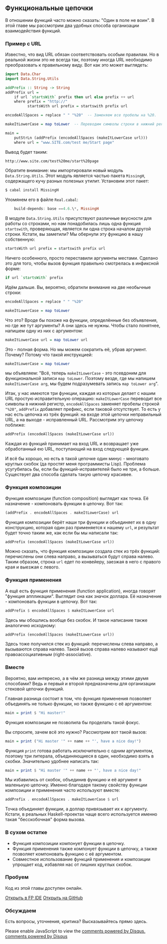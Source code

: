 Функциональные цепочки
----------------------

В отношении функций часто можно сказать: "Один в поле не воин". В этой главе мы рассмотрим два удобных способа организации взаимодействия функций.

### Пример с URL

Известно, что вид URL обязан соответствовать особым правилам. Но в реальной жизни это не всегда так, поэтому иногда URL необходимо преобразовать к правильному виду. Вот как это может выглядеть:

```haskell
import Data.Char
import Data.String.Utils

addPrefix :: String -> String
addPrefix url =
    if url `startsWith` prefix then url else prefix ++ url
    where prefix = "http://"
          startsWith url prefix = startswith prefix url

encodeAllSpaces = replace " " "%20"  -- Заменяем все пробелы на %20.

makeItLowerCase = map toLower  -- Переводим символы строки в нижний регистр.      

main =
    putStrLn (addPrefix (encodeAllSpaces (makeItLowerCase url)))
    where url = "www.SITE.com/test me/Start page"
```

Вывод будет таким:

```bash
http://www.site.com/test%20me/start%20page
```

Обратите внимание: мы импортировали новый модуль `Data.String.Utils`. Этот модуль является частью пакета `MissingH`, содержащего кучу разных полезных утилит. Установим этот пакет:

```bash
$ cabal install MissingH
```

Упомянем его в файле `Real.cabal`:

```haskell
    build-depends: base ==4.6.\*, MissingH
```

В модуле `Data.String.Utils` присутствуют различные вкусности для работы со строками, но нам понадобилась лишь одна функция `startswith`, проверяющая, является ли одна строка началом другой строки. Кстати, вы заметили? Мы обернули эту функцию в нашу собственную:

```haskell
startsWith url prefix = startswith prefix url
```

Ничего особенного, просто переставили аргументы местами. Сделано это для того, чтобы вызов функция правильно смотрелась в инфиксной форме:

```haskell
if url `startsWith` prefix
```

Идём дальше. Вы, вероятно, обратили внимание на две необычные строки:

```haskell
encodeAllSpaces = replace " " "%20"

makeItLowerCase = map toLower
```

Что это? Вроде бы похоже на функции, определённые без объявления, но где же тут аргументы? А они здесь не нужны. Чтобы стало понятнее, напишем одну из них с аргументом:

```haskell
makeItLowerCase url = map toLower url
```

Это - полная форма. Но мы можем сократить её, убрав аргумент. Почему? Потому что такой инструкцией:

```haskell
makeItLowerCase = map toLower
```

мы объявляем: "Всё, теперь `makeItLowerCase` - это псевдоним для функциональной записи `map toLower`. Поэтому везде, где мы напишем `makeItLowerCase arg`, мы будем подразумевать запись `map toLower arg`".

Итак, у нас имеются три функции, каждая из которых делает с нашим URL простую исправительную операцию: `makeItLowerCase` переводит все символы в нижний регистр, `encodeAllSpaces` заменяет пробелы строкой `"%20"`, `addPrefix` добавляет префикс, если таковой отсутствует. То есть у нас есть цепочка из трёх функций: на входе этой цепочки неправильный URL, а на выходе - исправленный URL. Рассмотрим эту цепочку поближе:

```haskell
addPrefix (encodeAllSpaces (makeItLowerCase url))
```

Каждая из функций принимает на вход URL и возвращает уже обработанный ею URL, поступающий на вход следующей функции.

И всё бы хорошо, но есть в такой цепочке один минус - многовато круглых скобок (да простят меня программисты Lisp). Проблема усугубилась бы, если бы функций-исправителей было не три, а больше. Существует два способа сделать такую цепочку красивее.

### Функция композиции

Функция композиции (function composition) выглядит как точка. Её назначение - компоновать функции в цепочку. Вот так:

```haskell
(addPrefix . encodeAllSpaces . makeItLowerCase) url
```

Функция композиции берёт наши три функции и объединяет их в одну конструкцию, которая один раз применяется к нашему `url`, и результат будет точно таким же, как если бы мы написали так:

```haskell
addPrefix (encodeAllSpaces (makeItLowerCase url))
```

Можно сказать, что функция композиции создала стек из трёх функций: перечислены они слева направо, а вызываться будут справа налево. Таким образом, строка `url` едет по конвейеру, заезжая в него с правого края и выезжая с левого.

### Функция применения

А ещё есть функция применения (function application), иногда говорят "функция аппликации". Выглядит она как значок доллара. Её назначение - компоновать функции в цепочку. Вот так:

```haskell
addPrefix $ encodeAllSpaces $ makeItLowerCase url
```

Здесь мы обошлись вообще без скобок. И такое написание также аналогично исходному:

```haskell
addPrefix (encodeAllSpaces (makeItLowerCase url))
```

Здесь тоже получился стек из функций: перечислены слева направо, а вызываются справа налево. Такой вызов справа налево называют ещё правоассоциативным (right-associative).

### Вместе

Вероятно, вам интересно, а в чём же разница между этими двумя способами? Ведь и первый и второй предназначены для организации стековой цепочки функций.

Главная разница состоит в том, что функция применения позволяет объединять не только функции, но также функцию с её аргументом:

```haskell
main = print $ "Hi master!"
```

Функция композиции не позволила бы проделать такой фокус.

Вы спросите, зачем всё это нужно? Рассмотрим вот такой вызов:

```haskell
main = print ("Hi master '" ++ name ++ "', have a nice day!")
```

Функция `print` готова работать исключительно с одним аргументом, поэтому три литерала, объединяющиеся в один, необходимо взять в скобки. Значительно удобнее написать так:

```haskell
main = print $ "Hi master '" ++ name ++ "', have a nice day!"
```

Мы избавились от скобок, объединив функцию и её аргумент в маленькую цепочку. Именно благодаря такому свойству функции композиции и применения часто используют вместе:

```haskell
addPrefix . encodeAllSpaces . makeItLowerCase $ url
```

Точка объединяет функции, а доллар привязывает их к аргументу. Кстати, в реальных Haskell-проектах чаще всего используется именно такая "бесскобочная" форма вызова.

### В сухом остатке

* Функция композиции компонует функции в цепочку.
* Функция применения также компонует функции в цепочку, а также позволяет компоновать функцию с её аргументом.
* Совместное использование функций применения и композиции упрощает код, избавляя нас от лишних круглых скобок.

### Пробуем

Код из этой главы доступен онлайн.

<span><a href="https://www.fpcomplete.com/ide?title=functional-chains&paste=https://raw.githubusercontent.com/denisshevchenko/ohaskell-code/master/code/about-functions/functional-chains/Main.hs" class="fpcomplete_code" target="_blank">Открыть в FP IDE</a></span>
<span class="buttons_space"></span>
<span><a href="https://github.com/denisshevchenko/ohaskell-code/blob/master/code/about-functions/functional-chains/Main.hs" class="github_code" target="_blank">Открыть на GitHub</a></span>

### Обсуждаем

Есть вопросы, уточнения, критика? Высказывайтесь прямо здесь.

<div id="disqus_thread"></div>
<span><script type="text/javascript">var disqus_shortname = 'ohaskell';(function() {var dsq = document.createElement('script'); dsq.type = 'text/javascript'; dsq.async = true;dsq.src = '//' + disqus_shortname + '.disqus.com/embed.js';(document.getElementsByTagName('head')[0] || document.getElementsByTagName('body')[0]).appendChild(dsq);})();</script></span><noscript>Please enable JavaScript to view the <a href="http://disqus.com/?ref_noscript">comments powered by Disqus.</a></noscript>
<a href="http://disqus.com" class="dsq-brlink">comments powered by <span class="logo-disqus">Disqus</span></a>

